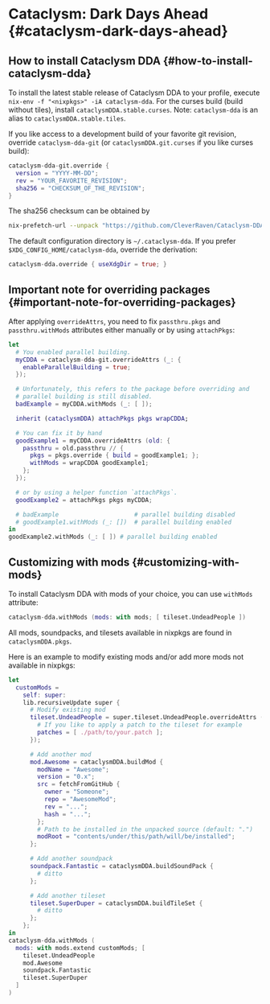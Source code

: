 # Cataclysm: Dark Days Ahead {#cataclysm-dark-days-ahead}

## How to install Cataclysm DDA {#how-to-install-cataclysm-dda}

To install the latest stable release of Cataclysm DDA to your profile, execute
`nix-env -f "<nixpkgs>" -iA cataclysm-dda`. For the curses build (build
without tiles), install `cataclysmDDA.stable.curses`. Note: `cataclysm-dda` is
an alias to `cataclysmDDA.stable.tiles`.

If you like access to a development build of your favorite git revision,
override `cataclysm-dda-git` (or `cataclysmDDA.git.curses` if you like curses
build):

```nix
cataclysm-dda-git.override {
  version = "YYYY-MM-DD";
  rev = "YOUR_FAVORITE_REVISION";
  sha256 = "CHECKSUM_OF_THE_REVISION";
}
```

The sha256 checksum can be obtained by

```sh
nix-prefetch-url --unpack "https://github.com/CleverRaven/Cataclysm-DDA/archive/${YOUR_FAVORITE_REVISION}.tar.gz"
```

The default configuration directory is `~/.cataclysm-dda`. If you prefer
`$XDG_CONFIG_HOME/cataclysm-dda`, override the derivation:

```nix
cataclysm-dda.override { useXdgDir = true; }
```

## Important note for overriding packages {#important-note-for-overriding-packages}

After applying `overrideAttrs`, you need to fix `passthru.pkgs` and
`passthru.withMods` attributes either manually or by using `attachPkgs`:

```nix
let
  # You enabled parallel building.
  myCDDA = cataclysm-dda-git.overrideAttrs (_: {
    enableParallelBuilding = true;
  });

  # Unfortunately, this refers to the package before overriding and
  # parallel building is still disabled.
  badExample = myCDDA.withMods (_: [ ]);

  inherit (cataclysmDDA) attachPkgs pkgs wrapCDDA;

  # You can fix it by hand
  goodExample1 = myCDDA.overrideAttrs (old: {
    passthru = old.passthru // {
      pkgs = pkgs.override { build = goodExample1; };
      withMods = wrapCDDA goodExample1;
    };
  });

  # or by using a helper function `attachPkgs`.
  goodExample2 = attachPkgs pkgs myCDDA;

  # badExample                     # parallel building disabled
  # goodExample1.withMods (_: [])  # parallel building enabled
in
goodExample2.withMods (_: [ ]) # parallel building enabled
```

## Customizing with mods {#customizing-with-mods}

To install Cataclysm DDA with mods of your choice, you can use `withMods`
attribute:

```nix
cataclysm-dda.withMods (mods: with mods; [ tileset.UndeadPeople ])
```

All mods, soundpacks, and tilesets available in nixpkgs are found in
`cataclysmDDA.pkgs`.

Here is an example to modify existing mods and/or add more mods not available
in nixpkgs:

```nix
let
  customMods =
    self: super:
    lib.recursiveUpdate super {
      # Modify existing mod
      tileset.UndeadPeople = super.tileset.UndeadPeople.overrideAttrs (old: {
        # If you like to apply a patch to the tileset for example
        patches = [ ./path/to/your.patch ];
      });

      # Add another mod
      mod.Awesome = cataclysmDDA.buildMod {
        modName = "Awesome";
        version = "0.x";
        src = fetchFromGitHub {
          owner = "Someone";
          repo = "AwesomeMod";
          rev = "...";
          hash = "...";
        };
        # Path to be installed in the unpacked source (default: ".")
        modRoot = "contents/under/this/path/will/be/installed";
      };

      # Add another soundpack
      soundpack.Fantastic = cataclysmDDA.buildSoundPack {
        # ditto
      };

      # Add another tileset
      tileset.SuperDuper = cataclysmDDA.buildTileSet {
        # ditto
      };
    };
in
cataclysm-dda.withMods (
  mods: with mods.extend customMods; [
    tileset.UndeadPeople
    mod.Awesome
    soundpack.Fantastic
    tileset.SuperDuper
  ]
)
```
